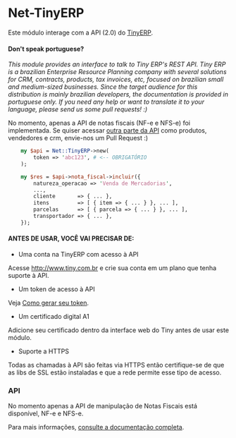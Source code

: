 Net-TinyERP
===========

Este módulo interage com a API (2.0) do [TinyERP](http://tiny.com.br).

#### Don't speak portuguese?

*This module provides an interface to talk to Tiny ERP's REST API.
Tiny ERP is a brazilian Enterprise Resource Planning company with
several solutions for CRM, contracts, products, tax invoices, etc,
focused on brazilian small and medium-sized businesses.
Since the target audience for this distribution is mainly brazilian
developers, the documentation is provided in portuguese only.
If you need any help or want to translate it to your language, please
send us some pull requests! :)*


No momento, apenas a API de notas fiscais (NF-e e NFS-e) foi implementada. Se quiser
acessar [outra parte da API](https://tiny.com.br/info/api-desenvolvedores)
como produtos, vendedores e crm, envie-nos um Pull Request :)

```perl
    my $api = Net::TinyERP->new(
        token => 'abc123', # <-- OBRIGATÓRIO
    );

    my $res = $api->nota_fiscal->incluir({
        natureza_operacao => 'Venda de Mercadorias',
        ...,
        cliente       => { ... },
        itens         => [ { item => { ... } }, ... ],
        parcelas      => [ { parcela => { ... } }, ... ],
        transportador => { ... },
    });
```

#### ANTES DE USAR, VOCÊ VAI PRECISAR DE:

* Uma conta na TinyERP com acesso à API

Acesse http://www.tiny.com.br e crie sua conta em um plano que
tenha suporte à API.

* Um token de acesso à API

Veja [Como gerar seu token](https://www.tiny.com.br/ajuda/api/api2-gerar-token-api).

* Um certificado digital A1

Adicione seu certificado dentro da interface web do Tiny antes de usar este módulo.

* Suporte a HTTPS

Todas as chamadas à API são feitas via HTTPS então certifique-se de que as
libs de SSL estão instaladas e que a rede permite esse tipo de acesso.

### API

No momento apenas a API de manipulação de Notas Fiscais está disponível, NF-e e NFS-e.

Para mais informações, [consulte a documentação completa](https://metacpan.org/pod/Net::TinyERP).

